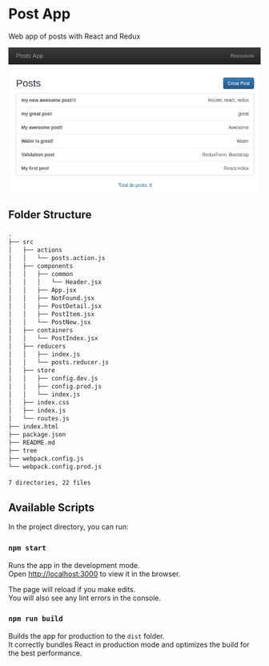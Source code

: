 # Post App
Web app of posts with React and Redux

![screenshot](screenshot.png)


## Folder Structure

```
.
├── src
│   ├── actions
│   │   └── posts.action.js
│   ├── components
│   │   ├── common
│   │   │   └── Header.jsx
│   │   ├── App.jsx
│   │   ├── NotFound.jsx
│   │   ├── PostDetail.jsx
│   │   ├── PostItem.jsx
│   │   └── PostNew.jsx
│   ├── containers
│   │   └── PostIndex.jsx
│   ├── reducers
│   │   ├── index.js
│   │   └── posts.reducer.js
│   ├── store
│   │   ├── config.dev.js
│   │   ├── config.prod.js
│   │   └── index.js
│   ├── index.css
│   ├── index.js
│   └── routes.js
├── index.html
├── package.json
├── README.md
├── tree
├── webpack.config.js
└── webpack.config.prod.js

7 directories, 22 files
```

## Available Scripts

In the project directory, you can run:

### `npm start`

Runs the app in the development mode.<br>
Open [http://localhost:3000](http://localhost:3000) to view it in the browser.

The page will reload if you make edits.<br>
You will also see any lint errors in the console.

### `npm run build`

Builds the app for production to the `dist` folder.<br>
It correctly bundles React in production mode and optimizes the build for the best performance.
